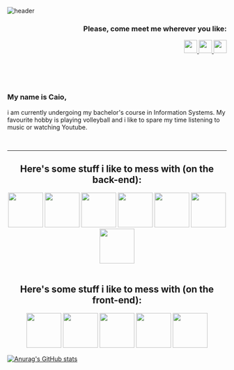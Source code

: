 ![header](https://capsule-render.vercel.app/api?type=waving&color=0:0c75e6,50:05c9f9,100:00ee6e&height=170&section=header&text=Hi!&desc=I%20guess%3F&fontSize=45&fontAlignY=35&fontColor=fff&descAlign=95&descSize=15&animation=fadeIn)

<h3 align="right">
  Please, come meet me wherever you like:
</h3>

<p align="right">
<a href="https://www.linkedin.com/in/caio-de-almeida-araujo/">
  <img height="30" src="https://cdn.jsdelivr.net/gh/devicons/devicon/icons/linkedin/linkedin-original.svg"/>
</a>
<a href="https://www.instagram.com/caiomknh/">
  <img height="30" src="https://upload.wikimedia.org/wikipedia/commons/thumb/a/a5/Instagram_icon.png/480px-Instagram_icon.png"/>
</a>
<a href="https://wa.me/5588993552505">
  <img height="30" src="https://www.pngall.com/wp-content/uploads/13/Whatsapp-Logo-PNG-Image.png"/>
</a>
</p>

<br>
<br>
<br>

<h3>
  My name is Caio,
</h3>
<p>i am currently undergoing my bachelor's course in Information Systems. My favourite hobby is playing volleyball and i like to spare my time listening to music or watching Youtube.</p>
<br>

<hr>

<h2 align="center"> Here's some stuff i like to mess with (on the back-end):</h2>
<div align="center">
<img height="80" src="https://cdn.jsdelivr.net/gh/devicons/devicon/icons/typescript/typescript-original.svg" />
<img height="80" src="https://cdn.jsdelivr.net/gh/devicons/devicon/icons/javascript/javascript-original.svg" />
<img height="80" src="https://cdn.jsdelivr.net/gh/devicons/devicon/icons/nodejs/nodejs-original-wordmark.svg" />
<img height="80" src="https://cdn.jsdelivr.net/gh/devicons/devicon/icons/express/express-original-wordmark.svg" />
<img height="80" src="https://cdn.jsdelivr.net/gh/devicons/devicon/icons/sequelize/sequelize-original-wordmark.svg" />
<img height="80" src="https://cdn.jsdelivr.net/gh/devicons/devicon/icons/mysql/mysql-original-wordmark.svg" />
<img height="80" src="https://cdn.jsdelivr.net/gh/devicons/devicon/icons/postgresql/postgresql-original-wordmark.svg" />
</div>

<br>

<h2 align="center"> Here's some stuff i like to mess with (on the front-end):</h2>
<p align="center">
<img height="80" src="https://cdn.jsdelivr.net/gh/devicons/devicon/icons/react/react-original-wordmark.svg" />
<img height="80" src="https://cdn.jsdelivr.net/gh/devicons/devicon/icons/nextjs/nextjs-original-wordmark.svg" />
<img height="80" src="https://cdn.jsdelivr.net/gh/devicons/devicon/icons/html5/html5-original-wordmark.svg" />
<img height="80" src="https://cdn.jsdelivr.net/gh/devicons/devicon/icons/tailwindcss/tailwindcss-original-wordmark.svg" />
<img height="80" src="https://cdn.jsdelivr.net/gh/devicons/devicon/icons/css3/css3-original-wordmark.svg" />
</p>

[![Anurag's GitHub stats](https://github-readme-stats.vercel.app/api?username=caioalmeida08)](https://github.com/caioalmeida08/github-readme-stats)

